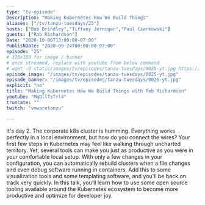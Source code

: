 ```yaml
---
type: "tv-episode"
Description: "Making Kubernetes How We Build Things"
aliases: ["/tv/tanzu-tuesdays/25"]
hosts: ["Bob Brindley","Tiffany Jernigan","Paul Czarkowski"]
guests: ["Rob Richardson"]
Date: "2020-10-06T13:00:00-07:00"
PublishDate: "2020-09-24T00:00:00-07:00"
episode: "25"
# 320x180 for image / banner
# once streamed, replace with youtube from below command
# wget -O static/images/tv/episodes/tanzu-tuesdays/0025-yt.jpg https://img.youtube.com/vi/MqDllTsTrl4/mqdefault.jpg
episode_image: "/images/tv/episodes/tanzu-tuesdays/0025-yt.jpg"
episode_banner: "/images/tv/episodes/tanzu-tuesdays/0025-yt.jpg"
explicit: "no"
title: "Making Kubernetes How We Build Things with Rob Richardson"
youtube: "MqDllTsTrl4"
truncate: ""
twitch: "vmwaretanzu"

---
```


It's day 2. The corporate k8s cluster is humming. Everything works perfectly in a local environment, but how do you connect the wires? Your first few steps in Kubernetes may feel like walking through uncharted territory. Yet, several tools can make you just as productive as you were in your comfortable local setup. With only a few changes in your configuration, you can automatically rebuild clusters when a file changes and even debug software running in containers. Add this to some visualization tools and some templating software, and you'll be back on track very quickly. In this talk, you’ll learn how to use some open source tooling available around the Kubernetes ecosystem to become more productive and optimize for developer joy.

